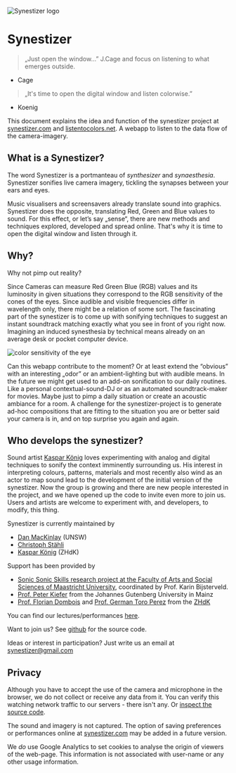 ![Synestizer logo](https://synestize.github.io/synestizer/media/synestizer_logo_50x50.png)


# Synestizer

> „Just open the window...”  J.Cage and focus on listening to what emerges outside.
- Cage

> „It's time to open the digital window and listen colorwise.”
- Koenig


This document explains the idea and function of the synestizer project at [synestizer.com](http://synestizer.com) and [listentocolors.net](https://listentocolors.net).
A webapp to listen to the data flow of the camera-imagery.

## What is a Synestizer?

The word Synestizer is a portmanteau of *synthesizer*  and *synaesthesia*. Synestizer sonifies live camera imagery, tickling the synapses between your ears and eyes.

Music visualisers and screensavers already translate sound into graphics.
Synestizer does the opposite, translating Red, Green and Blue values to sound.
For this effect, or let’s say „sense“, there are new methods and techniques explored, developed and spread online.
That's why it is time to open the digital window and listen through it.

## Why?

Why not pimp out reality?

Since Cameras can measure Red Green Blue (RGB) values and its luminosity in given situations they correspond to the RGB sensitivity of the cones of the eyes. Since audible and visible frequencies differ in wavelength only, there might be a relation of some sort. The fascinating part of the synestizer is to come up with sonifying techniques to suggest an instant soundtrack matching exactly what you see in front of you right now. Imagining an induced synesthesia by technical means already on an average desk or pocket computer device.

![color sensitivity of the eye](https://synestize.github.io/synestizer/media/Color_Sensitivity.jpg)

Can this webapp contribute to the moment? Or at least extend the “obvious” with an interesting „odor” or an ambient-lighting but with audible means. In the future we might get used to an add-on sonification to our daily routines. Like a personal contextual-sound-DJ or as an automated soundtrack-maker for movies. Maybe just to pimp a daily situation or create an acoustic ambiance for a room.
A challenge for the synestizer-project is to generate ad-hoc compositions that are fitting to the situation you are or better said your camera is in, and on top surprise you again and again.

## Who develops the synestizer?

Sound artist [Kaspar König](http://www.kasparkoenig.com) loves experimenting with analog and digital techniques to sonify the context imminently surrounding us.
His interest in interpreting colours, patterns, materials and most recently also wind as an actor to map sound lead to the development of the initial version of the synestizer.
Now the group is growing and there are new people interested in the project, and we have opened up the code to invite even more to join us.
Users and artists are welcome to experiment with, and developers, to modify, this thing.

Synestizer is currently maintained by

* [Dan MacKinlay](https://danmackinlay.name/) (UNSW)
* [Christoph Stähli](http://www.stahlnow.com) 
* [Kaspar König](https://kasparkoenig.com) (ZHdK)

Support has been provided by

* [Sonic Sonic Skills research project at the Faculty of Arts and Social Sciences of Maastricht University](http://exhibition.sonicskills.org/exhibition/booth2/the-synestizer/), coordinated by Prof. Karin Bijsterveld.
* [Prof. Peter Kiefer](http://www.musik.uni-mainz.de/741_DEU_HTML.php) from the Johannes Gutenberg University in Mainz
* [Prof. Florian Dombois](http://www.floriandombois.net/) and [Prof. German Toro Perez](http://www.toro-perez.com/) from the [ZHdK]( https://www.zhdk.ch/) 

You can find our lectures/performances [here](https://www.zhdk.ch/?vorlesungsverzeichnis&semester_id=140409&cc_page_id=1802&course_id=165301).

Want to join us?
See [github](https://github.com/synestize/synestizer) for the source code.

Ideas or interest in participation? Just write us an email at [synestizer@gmail.com](mailto:synestizer@gmail.com)


## Privacy

Although you have to accept the use of the camera and microphone in the browser, we do not collect or receive any data from it.
You can verify this watching network traffic to our servers - there isn't any.
Or [inspect the source code](https://github.com/synestize/synestizer).

The sound and imagery is not captured.
The option of saving preferences or performances online at [synestizer.com](http://synestizer.com) may be added in a future version.

We *do* use Google Analytics to set cookies to analyse the origin of viewers of the web-page. This information is not associated with user-name or any other usage information.
